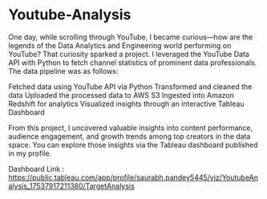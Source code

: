 # Youtube-Analysis

One day, while scrolling through YouTube, I became curious—how are the legends of the Data Analytics and Engineering world performing on YouTube?
That curiosity sparked a project.
I leveraged the YouTube Data API with Python to fetch channel statistics of prominent data professionals. The data pipeline was as follows:

Fetched data using YouTube API via Python
Transformed and cleaned the data
Uploaded the processed data to AWS S3
Ingested into Amazon Redshift for analytics
Visualized insights through an interactive Tableau Dashboard

From this project, I uncovered valuable insights into content performance, audience engagement, and growth trends among top creators in the data space.
You can explore those insights via the Tableau dashboard published in my profile.

Dashboard Link : https://public.tableau.com/app/profile/saurabh.pandey5445/viz/YoutubeAnalysis_17537917211380/TargetAnalysis
